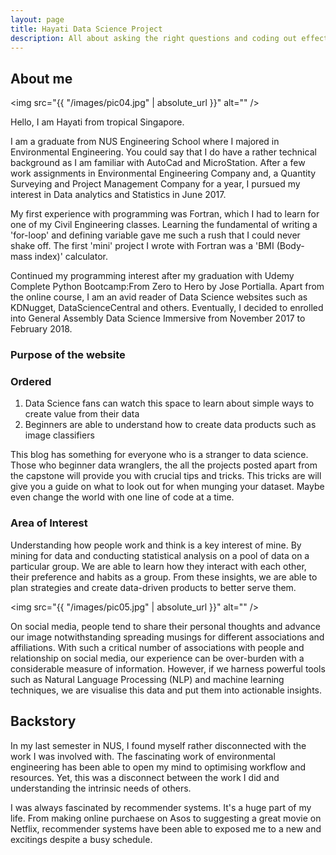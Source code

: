 ```yaml
---
layout: page
title: Hayati Data Science Project
description: All about asking the right questions and coding out effective solutions
---
```

## About me

<span class="image left"><img src="{{ "/images/pic04.jpg" | absolute_url }}" alt="" /></span>

Hello, I am Hayati from tropical Singapore. 

I am a graduate from NUS Engineering School where I majored in Environmental Engineering. You could say that I do have a rather technical background as I am familiar with AutoCad and MicroStation. After a few work assignments in Environmental Engineering Company and, a Quantity Surveying and Project Management Company for a year, I pursued my interest in Data analytics and Statistics in June 2017. 

My first experience with programming was Fortran, which I had to learn for one of my Civil Engineering classes. Learning the fundamental of writing a 'for-loop' and defining variable gave me such a rush that I could never shake off. The first 'mini' project I wrote with Fortran was a 'BMI (Body-mass index)' calculator.

Continued my programming interest after my graduation with Udemy Complete Python Bootcamp:From Zero to Hero by Jose Portialla. Apart from the online course, I am an avid reader of Data Science websites such as KDNugget, DataScienceCentral and others. Eventually, I decided to enrolled into General Assembly Data Science Immersive from November 2017 to February 2018.
### Purpose of the website
<div class="6u$ 12u$(small)">

<h3>Ordered</h3>
<ol>
  <li>Data Science fans can watch this space to learn about simple ways to create value from their data</li>
  <li>Beginners are able to understand how to create data products such as image classifiers</li>
</ol> </div>
This blog has something for everyone who is a stranger to data science. Those who beginner data wranglers, the all the projects posted apart from the capstone will provide you with crucial tips and tricks. This tricks are will give you a guide on what to look out for when munging your dataset. Maybe even change the world with one line of code at a time. 


### Area of Interest
<div class="box">
  <p>
    Understanding how people work and think is a key interest of mine. By mining for data and conducting statistical analysis on a pool of data on a particular group. We are able to learn how they interact with each other, their preference and habits as a group. From these insights, we are able to plan strategies and create data-driven products to better serve them. 
  </p>
</div>

<span class="image left"><img src="{{ "/images/pic05.jpg" | absolute_url }}" alt="" /></span>

On social media, people tend to share their personal thoughts and advance our image notwithstanding spreading musings for different associations and affiliations. With such a critical number of associations with people and relationship on social media, our experience can be over-burden with a considerable measure of information. However, if we harness powerful tools such as Natural Language Processing (NLP) and machine learning techniques, we are visualise this data and put them into actionable insights.

## Backstory
In my last semester in NUS, I found myself rather disconnected with the work I was involved with. The fascinating work of environmental engineering has been able to open my mind to optimising workflow and resources. Yet, this was a disconnect between the work I did and understanding the intrinsic needs of others. 

I was always fascinated by recommender systems. It's a huge part of my life. From making online purchaese on Asos to suggesting a great movie on Netflix, recommender systems have been able to exposed me to a new and excitings despite a busy schedule. 
